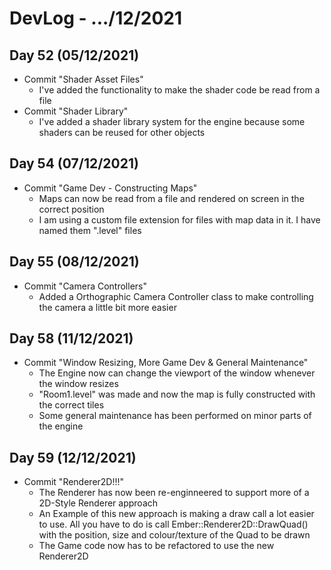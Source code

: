 # DevLog - .../12/2021

## Day 52 (05/12/2021)
- Commit "Shader Asset Files"
    - I've added the functionality to make the shader code be read from a file
- Commit "Shader Library"
    - I've added a shader library system for the engine because some shaders can be reused for other objects
    
## Day 54 (07/12/2021)
- Commit "Game Dev - Constructing Maps"
    - Maps can now be read from a file and rendered on screen in the correct position
    - I am using a custom file extension for files with map data in it. I have named them ".level" files

## Day 55 (08/12/2021)
- Commit "Camera Controllers"
    - Added a Orthographic Camera Controller class to make controlling the camera a little bit more easier

## Day 58 (11/12/2021)
- Commit "Window Resizing, More Game Dev & General Maintenance"
    - The Engine now can change the viewport of the window whenever the window resizes
    - "Room1.level" was made and now the map is fully constructed with the correct tiles
    - Some general maintenance has been performed on minor parts of the engine

## Day 59 (12/12/2021)
- Commit "Renderer2D!!!"
    - The Renderer has now been re-enginneered to support more of a 2D-Style Renderer approach
    - An Example of this new approach is making a draw call a lot easier to use. All you have to do is call Ember::Renderer2D::DrawQuad() with the position, size and colour/texture of the Quad to be drawn
    - The Game code now has to be refactored to use the new Renderer2D